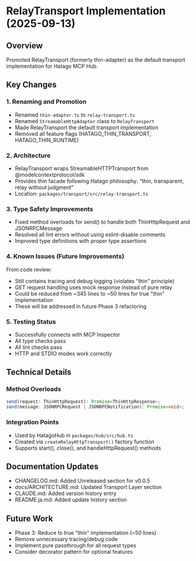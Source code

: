 # RelayTransport Implementation (2025-09-13)

## Overview

Promoted RelayTransport (formerly thin-adapter) as the default transport implementation for Hatago MCP Hub.

## Key Changes

### 1. Renaming and Promotion

- Renamed `thin-adapter.ts` to `relay-transport.ts`
- Renamed `StreamableHttpAdapter` class to `RelayTransport`
- Made RelayTransport the default transport implementation
- Removed all feature flags (HATAGO_THIN_TRANSPORT, HATAGO_THIN_RUNTIME)

### 2. Architecture

- RelayTransport wraps StreamableHTTPTransport from @modelcontextprotocol/sdk
- Provides thin facade following Hatago philosophy: "thin, transparent, relay without judgment"
- Location: `packages/transport/src/relay-transport.ts`

### 3. Type Safety Improvements

- Fixed method overloads for send() to handle both ThinHttpRequest and JSONRPCMessage
- Resolved all lint errors without using eslint-disable comments
- Improved type definitions with proper type assertions

### 4. Known Issues (Future Improvements)

From code review:

- Still contains tracing and debug logging (violates "thin" principle)
- GET request handling uses mock response instead of pure relay
- Could be reduced from ~345 lines to ~50 lines for true "thin" implementation
- These will be addressed in future Phase 3 refactoring

### 5. Testing Status

- Successfully connects with MCP Inspector
- All type checks pass
- All lint checks pass
- HTTP and STDIO modes work correctly

## Technical Details

### Method Overloads

```typescript
send(request: ThinHttpRequest): Promise<ThinHttpResponse>;
send(message: JSONRPCRequest | JSONRPCNotification): Promise<void>;
```

### Integration Points

- Used by HatagoHub in `packages/hub/src/hub.ts`
- Created via `createRelayHttpTransport()` factory function
- Supports start(), close(), and handleHttpRequest() methods

## Documentation Updates

- CHANGELOG.md: Added Unreleased section for v0.0.5
- docs/ARCHITECTURE.md: Updated Transport Layer section
- CLAUDE.md: Added version history entry
- README.ja.md: Added update history section

## Future Work

- Phase 3: Reduce to true "thin" implementation (~50 lines)
- Remove unnecessary tracing/debug code
- Implement pure passthrough for all request types
- Consider decorator pattern for optional features

